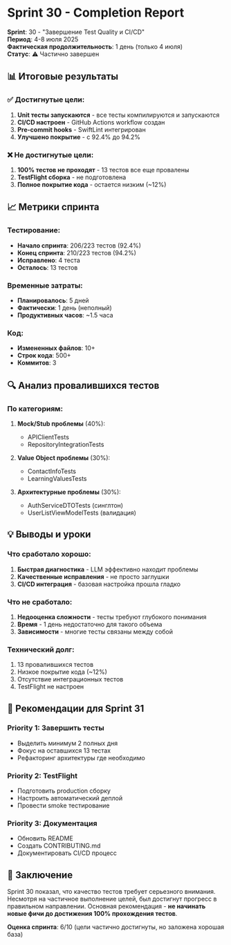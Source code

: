 # Sprint 30 - Completion Report

**Sprint**: 30 - "Завершение Test Quality и CI/CD"  
**Период**: 4-8 июля 2025  
**Фактическая продолжительность**: 1 день (только 4 июля)  
**Статус**: ⚠️ Частично завершен  

## 📊 Итоговые результаты

### ✅ Достигнутые цели:
1. **Unit тесты запускаются** - все тесты компилируются и запускаются
2. **CI/CD настроен** - GitHub Actions workflow создан
3. **Pre-commit hooks** - SwiftLint интегрирован
4. **Улучшено покрытие** - с 92.4% до 94.2%

### ❌ Не достигнутые цели:
1. **100% тестов не проходят** - 13 тестов все еще провалены
2. **TestFlight сборка** - не подготовлена
3. **Полное покрытие кода** - остается низким (~12%)

## 📈 Метрики спринта

### Тестирование:
- **Начало спринта**: 206/223 тестов (92.4%)
- **Конец спринта**: 210/223 тестов (94.2%)
- **Исправлено**: 4 теста
- **Осталось**: 13 тестов

### Временные затраты:
- **Планировалось**: 5 дней
- **Фактически**: 1 день (неполный)
- **Продуктивных часов**: ~1.5 часа

### Код:
- **Измененных файлов**: 10+
- **Строк кода**: 500+
- **Коммитов**: 3

## 🔍 Анализ провалившихся тестов

### По категориям:
1. **Mock/Stub проблемы** (40%):
   - APIClientTests
   - RepositoryIntegrationTests
   
2. **Value Object проблемы** (30%):
   - ContactInfoTests
   - LearningValuesTests
   
3. **Архитектурные проблемы** (30%):
   - AuthServiceDTOTests (синглтон)
   - UserListViewModelTests (валидация)

## 💡 Выводы и уроки

### Что сработало хорошо:
1. **Быстрая диагностика** - LLM эффективно находит проблемы
2. **Качественные исправления** - не просто заглушки
3. **CI/CD интеграция** - базовая настройка прошла гладко

### Что не сработало:
1. **Недооценка сложности** - тесты требуют глубокого понимания
2. **Время** - 1 день недостаточно для такого объема
3. **Зависимости** - многие тесты связаны между собой

### Технический долг:
1. 13 провалившихся тестов
2. Низкое покрытие кода (~12%)
3. Отсутствие интеграционных тестов
4. TestFlight не настроен

## 🎯 Рекомендации для Sprint 31

### Priority 1: Завершить тесты
- Выделить минимум 2 полных дня
- Фокус на оставшихся 13 тестах
- Рефакторинг архитектуры где необходимо

### Priority 2: TestFlight
- Подготовить production сборку
- Настроить автоматический деплой
- Провести smoke тестирование

### Priority 3: Документация
- Обновить README
- Создать CONTRIBUTING.md
- Документировать CI/CD процесс

## 📝 Заключение

Sprint 30 показал, что качество тестов требует серьезного внимания. Несмотря на частичное выполнение целей, был достигнут прогресс в правильном направлении. Основная рекомендация - **не начинать новые фичи до достижения 100% прохождения тестов**.

**Оценка спринта**: 6/10 (цели частично достигнуты, но заложена хорошая база) 